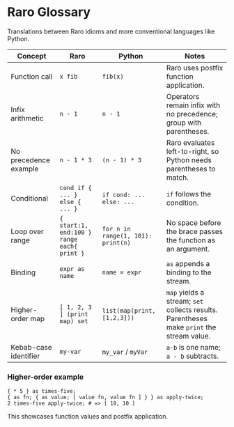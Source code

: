 # Raro Glossary

Translations between Raro idioms and more conventional languages like Python.

| Concept | Raro | Python | Notes |
| --- | --- | --- | --- |
| Function call | `x fib` | `fib(x)` | Raro uses postfix function application. |
| Infix arithmetic | `n - 1` | `n - 1` | Operators remain infix with no precedence; group with parentheses. |
| No precedence example | `n - 1 * 3` | `(n - 1) * 3` | Raro evaluates left-to-right, so Python needs parentheses to match. |
| Conditional | `cond if { ... } else { ... }` | `if cond: ... else: ...` | `if` follows the condition. |
| Loop over range | `{ start:1, end:100 } range each{ print }` | `for n in range(1, 101): print(n)` | No space before the brace passes the function as an argument. |
| Binding | `expr as name` | `name = expr` | `as` appends a binding to the stream. |
| Higher-order map | `[ 1, 2, 3 ] (print map) set` | `list(map(print, [1,2,3]))` | `map` yields a stream; `set` collects results. Parentheses make `print` the stream value. |
| Kebab-case identifier | `my-var` | `my_var` / `myVar` | `a-b` is one name; `a - b` subtracts. |

### Higher-order example

```
{ * 5 } as times-five;
{ as fn; { as value; [ value fn, value fn ] } } as apply-twice;
2 times-five apply-twice; # => [ 10, 10 ]
```

This showcases function values and postfix application.

